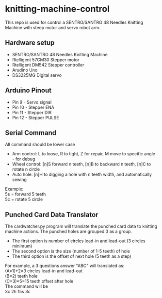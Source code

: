 # knitting-machine-control

This repo is used for control a SENTRO/SANTRO 48 Needles Knitting Machine with steep motor and servo robot arm.

## Hardware setup
- SENTRO/SANTRO 48 Needles Knitting Machine
- Rtelligent 57CM30 Stepper motor
- Rtelligent DM542 Stepper controller
- Arudino Uno
- DS3225MG Digital servo

## Arduino Pinout
- Pin 9 - Servo signal
- Pin 10 - Stepper ENA
- Pin 11 - Stepper DIR
- Pin 12 - Stepper PULSE

## Serial Command
All command should be lower case
- Arm control: L to loose, R to tight, Z for repair, M move to specific angle - for debug
- Wheel control: [n]S forward n teeth, [n]B to backward n teeth, [n]C to rotate n circle
- Auto hole: [n]H to digging a hole with n teeth width, and automatically sewing

Example:  
5s = forward 5 teeth  
5c = rotate 5 circle

## Punched Card Data Translator
The cardwatcher.py program will translate the punched card data to knitting machine actions. The punched holes are grouped 3 as a group.
- The first option is number of circles lead-in and lead-out (3 circles minimum)
- The second option is the size (number of 1-5 teeth) of hole
- The third option is the offset of next hole (5 teeth as a step)

For example, a 3 questions answer "ABC" will translated as:  
(A=1)+2=3 circles lead-in and lead-out  
(B=2) teeth hole  
(C=3)*5=15 teeth offset after hole  
The command will be  
3c 2h 15s 3c
